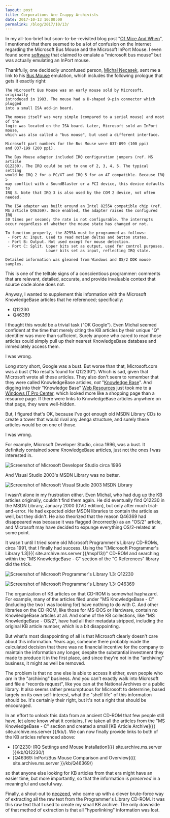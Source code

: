 ```yaml
---
layout: post
title: Corporations Are Crappy Archivists
date: 2017-10-13 10:00:00
permalink: /blog/2017/10/13/
---
```


In my all-too-brief but soon-to-be-revisited blog post "[Of Mice And When](/blog/2017/08/28/)", I mentioned that
there seemed to be a lot of confusion on the Internet regarding the Microsoft Bus Mouse and the Microsoft InPort Mouse.
I even found some [software](https://github.com/fr1tz/aimsgui/blob/master/aid/os/pc/devmouse.c) that claimed to emulate
a "microsoft bus mouse" but was actually emulating an InPort mouse.

Thankfully, one decidedly unconfused person, [Michal Necasek](http://www.os2museum.com), sent me a link to his
[Bus Mouse](https://www.virtualbox.org/svn/vbox/trunk/src/VBox/ExtPacks/BusMouseSample/BusMouse.cpp) emulation,
which includes the following prologue that gets it exactly right:

	The Microsoft Bus Mouse was an early mouse sold by Microsoft, originally
	introduced in 1983. The mouse had a D-shaped 9-pin connector which plugged
	into a small ISA add-in board.
	
	The mouse itself was very simple (compared to a serial mouse) and most of the
	logic was located on the ISA board. Later, Microsoft sold an InPort mouse,
	which was also called a "bus mouse", but used a different interface.
	
	Microsoft part numbers for the Bus Mouse were 037-099 (100 ppi)
	and 037-199 (200 ppi).
	
	The Bus Mouse adapter included IRQ configuration jumpers (ref. MS article
	Q12230). The IRQ could be set to one of 2, 3, 4, 5. The typical setting
	would be IRQ 2 for a PC/XT and IRQ 5 for an AT compatible. Because IRQ 5
	may conflict with a SoundBlaster or a PCI device, this device defaults to
	IRQ 3. Note that IRQ 3 is also used by the COM 2 device, not often needed.
	
	The ISA adapter was built around an Intel 8255A compatible chip (ref.
	MS article Q46369). Once enabled, the adapter raises the configured IRQ
	30 times per second; the rate is not configurable. The interrupts
	occur regardless of whether the mouse state has changed or not.
	
	To function properly, the 8255A must be programmed as follows:
	 - Port A: Input. Used to read motion deltas and button states.
	 - Port B: Output. Not used except for mouse detection.
	 - Port C: Split. Upper bits set as output, used for control purposes.
	                  Lower bits set as input, reflecting IRQ state.
	
	Detailed information was gleaned from Windows and OS/2 DDK mouse samples.

This is one of the telltale signs of a conscientious programmer: comments that are relevant, detailed, accurate,
and provide invaluable context that source code alone does not.

Anyway, I wanted to supplement this information with the Microsoft KnowledgeBase articles that he referenced;
specifically:

- Q12230
- Q46369

I thought this would be a trivial task ("OK Google").  Even Michal seemed confident at the time that merely
citing the KB articles by their unique "Q" identifier was more than sufficient.  Surely anyone who cared to read
those articles could simply pull up their nearest KnowledgeBase database and immediately access them.

I was wrong.

Long story short, Google was a bust.  But worse than that, Microsoft.com was a bust ("No results found for Q12230").
Which is sad, given that Microsoft wrote all these articles.  They also don't seem to remember that they were
called KnowledgeBase articles, *not* "[Knowledge Base](https://technet.microsoft.com/en-us/library/cc938660.aspx)".
And digging into their "Knowledge Base" [Web Resources](http://windows.microsoft.com/windows2000/reskit/webresources)
just took me to a [Windows IT Pro Center](https://www.microsoft.com/en-us/itpro/windows), which looked more like a
shopping page than a resource page.  If there were links to KnowledgeBase articles anywhere on that page, they
were well-hidden.

But, I figured that's OK, because I've got enough old MSDN Library CDs to create a tower that would rival any
Jenga structure, and surely these articles would be on one of those.

I was wrong.

For example, Microsoft Developer Studio, circa 1996, was a bust.  It definitely contained *some* KnowledgeBase
articles, just not the ones I was interested in.

![Screenshot of Microsoft Developer Studio circa 1996](/blog/images/win95-vc42-msdn.jpg)

And Visual Studio 2003's MSDN Library was no better.

![Screenshot of Microsoft Visual Studio 2003 MSDN Library](/blog/images/winxp-vs2003-msdn.jpg)

I wasn't alone in my frustration either.  Even Michal, who had dug up the KB articles originally, couldn't find
them again.  He did eventually find Q12230 in the MSDN Library, January 2000 (DVD edition), but only after much
trial-and-error.  He had expected older MSDN libraries to contain the article as well, but they didn't.  He also
theorized that the reason Q46369 had disappeared was because it was flagged (incorrectly) as an "OS/2" article,
and Microsoft may have decided to expunge everything OS/2-related at some point.

It wasn't until I tried some old Microsoft Programmer's Library CD-ROMs, circa 1991, that I finally had success.
Using the "[Microsoft Programmer's Library 1.3]({{ site.archive.ms.server }}/mspl13/)" CD-ROM and searching within
the "MS KnowledgeBase - C" section of the "C References" library did the trick.

![Screenshot of Microsoft Programmer's Library 1.3: Q12230](/blog/images/mspl13-q12230.jpg)

![Screenshot of Microsoft Programmer's Library 1.3: Q46369](/blog/images/mspl13-q46369.jpg)

The organization of KB articles on that CD-ROM is somewhat haphazard.  For example, many of the articles filed
under "MS KnowledgeBase - C" (including the two I was looking for) have nothing to do with C.  And other libraries
on the CD-ROM, like those for MS-DOS or Hardware, contain no KnowledgeBase articles at all.  And some of the KB
collections, like "MS KnowledgeBase - OS/2", have had all their metadata stripped, including the original KB article
number, which is a bit disappointing.

But what's most disappointing of all is that Microsoft clearly doesn't care about this information.  Years ago,
someone there probably made the calculated decision that there was no financial incentive for the company to maintain
the information any longer, despite the substantial investment they made to produce it in the first place, and since
they're not in the "archiving" business, it might as well be removed.

The problem is that no one else is able to access it either, even people who *are* in the "archiving" business.
And you can't exactly walk into Microsoft and file a "records request", like you can at the National Archives or a
public library.  It also seems rather presumptuous for Microsoft to determine, based largely on its own self-interest,
what the "shelf life" of this information should be.  It's certainly their right, but it's not a right that should
be encouraged.

In an effort to unlock this data from an ancient CD-ROM that few people still have, let alone know what it contains,
I've taken all the articles from the "MS KnowledgeBase - C" section and created a small [KB Article Archive]({{ site.archive.ms.server }}/kb/).
We can now finally provide links to both of the KB articles referenced above:

- [Q12230: IRQ Settings and Mouse Installation]({{ site.archive.ms.server }}/kb/Q12230/)
- [Q46369: InPort/Bus Mouse Comparison and Overview]({{ site.archive.ms.server }}/kb/Q46369/)

so that anyone else looking for KB articles from that era might have an easier time, but more importantly, so that
the information is *preserved* in a meaningful and useful way.

Finally, a shout-out to [neozeed](https://virtuallyfun.superglobalmegacorp.com/2012/07/05/2133/), who came up with
a clever brute-force way of extracting all the raw text from the Programmer's Library CD-ROM.  It was this raw text
that I used to create my small KB archive.  The only downside of that method of extraction is that all "hyperlinking"
information was lost.
